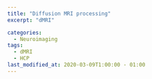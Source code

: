 ```yaml
---
title: "Diffusion MRI processing"
excerpt: "dMRI"

categories:
  - Neuroimaging
tags:
  - dMRI
  - HCP
last_modified_at: 2020-03-09T1:00:00 - 01:00
---
```

